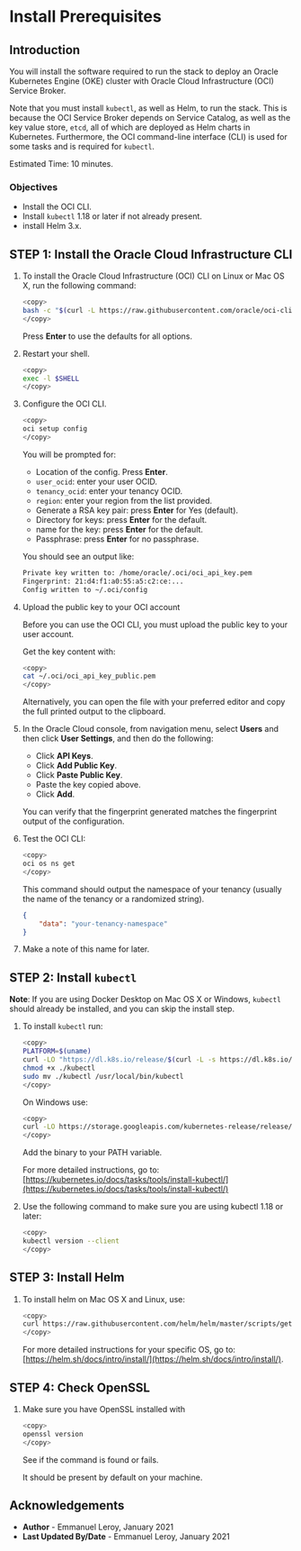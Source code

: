 # Install Prerequisites

## Introduction

You will install the software required to run the stack to deploy an Oracle Kubernetes Engine (OKE) cluster with Oracle Cloud Infrastructure (OCI) Service Broker.

Note that you must install `kubectl`, as well as Helm, to run the stack. This is because the OCI Service Broker depends on Service Catalog, as well as the key value store, `etcd`, all of which are deployed as Helm charts in Kubernetes. Furthermore, the OCI command-line interface (CLI) is used for some tasks and is required for `kubectl`.

Estimated Time: 10 minutes.

### Objectives

- Install the OCI CLI.
- Install `kubectl` 1.18 or later if not already present.
- install Helm 3.x.

## **STEP 1:** Install the Oracle Cloud Infrastructure CLI

1. To install the Oracle Cloud Infrastructure (OCI) CLI on Linux or Mac OS X, run the following command:

    ```bash
    <copy>
    bash -c "$(curl -L https://raw.githubusercontent.com/oracle/oci-cli/master/scripts/install/install.sh)"
    </copy>
    ```

    Press **Enter** to use the defaults for all options.

2. Restart your shell.

    ```bash
    <copy>
    exec -l $SHELL
    </copy>
    ```

3. Configure the OCI CLI.

    ```bash
    <copy>
    oci setup config
    </copy>
    ```

    You will be prompted for:
    - Location of the config. Press **Enter**.
    - `user_ocid`: enter your user OCID.
    - `tenancy_ocid`: enter your tenancy OCID.
    - `region`: enter your region from the list provided.
    - Generate a RSA key pair: press **Enter** for Yes (default).
    - Directory for keys: press **Enter** for the default.
    - name for the key: press **Enter** for the default.
    - Passphrase: press **Enter** for no passphrase.


    You should see an output like:

    ```bash
    Private key written to: /home/oracle/.oci/oci_api_key.pem
    Fingerprint: 21:d4:f1:a0:55:a5:c2:ce:...
    Config written to ~/.oci/config
    ```


4. Upload the public key to your OCI account

    Before you can use the OCI CLI, you must upload the public key to your user account.

    Get the key content with:

    ```bash
    <copy>
    cat ~/.oci/oci_api_key_public.pem
    </copy>
    ```

    Alternatively, you can open the file with your preferred editor and copy the full printed output to the clipboard.

5. In the Oracle Cloud console, from navigation menu, select **Users** and then click **User Settings**, and then do the following:

    - Click **API Keys**.
    - Click **Add Public Key**.
    - Click **Paste Public Key**.
    - Paste the key copied above.
    - Click **Add**.

    You can verify that the fingerprint generated matches the fingerprint output of the configuration.

6. Test the OCI CLI:

    ```bash
    <copy>
    oci os ns get
    </copy>
    ```

    This command should output the namespace of your tenancy (usually the name of the tenancy or a randomized string).

    ```json
    {
        "data": "your-tenancy-namespace"
    }
    ```

7. Make a note of this name for later.

## **STEP 2:** Install `kubectl`

**Note**: If you are using Docker Desktop on Mac OS X or Windows, `kubectl` should already be installed, and you can skip the install step.

1. To install `kubectl` run:

    ```bash
    <copy>
    PLATFORM=$(uname)
    curl -LO "https://dl.k8s.io/release/$(curl -L -s https://dl.k8s.io/release/stable.txt)/bin/${PLATFORM,,}/amd64/kubectl"
    chmod +x ./kubectl
    sudo mv ./kubectl /usr/local/bin/kubectl
    </copy>
    ```

    On Windows use:

    ```bash
    <copy>
    curl -LO https://storage.googleapis.com/kubernetes-release/release/v1.20.0/bin/windows/amd64/kubectl.exe
    </copy>
    ```

    Add the binary to your PATH variable.

    For more detailed instructions, go to:
    [https://kubernetes.io/docs/tasks/tools/install-kubectl/](https://kubernetes.io/docs/tasks/tools/install-kubectl/)

2. Use the following command to make sure you are using kubectl 1.18 or later:

    ```bash
    <copy>
    kubectl version --client
    </copy>
    ```

## **STEP 3:** Install Helm

1. To install helm on Mac OS X and Linux, use:

    ```bash
    <copy>
    curl https://raw.githubusercontent.com/helm/helm/master/scripts/get-helm-3 | bash
    </copy>
    ```

    For more detailed instructions for your specific OS, go to:
    [https://helm.sh/docs/intro/install/](https://helm.sh/docs/intro/install/).

## **STEP 4:** Check OpenSSL

1. Make sure you have OpenSSL installed with

    ```bash
    <copy>
    openssl version
    </copy>
    ```

    See if the command is found or fails.

    It should be present by default on your machine.

## Acknowledgements

 - **Author** - Emmanuel Leroy, January 2021
 - **Last Updated By/Date** - Emmanuel Leroy, January 2021
